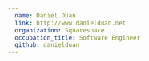 ```yaml
---
  name: Daniel Duan
  link: http://www.danielduan.net
  organization: Squarespace
  occupation_title: Software Engineer
  github: danielduan
---
```

